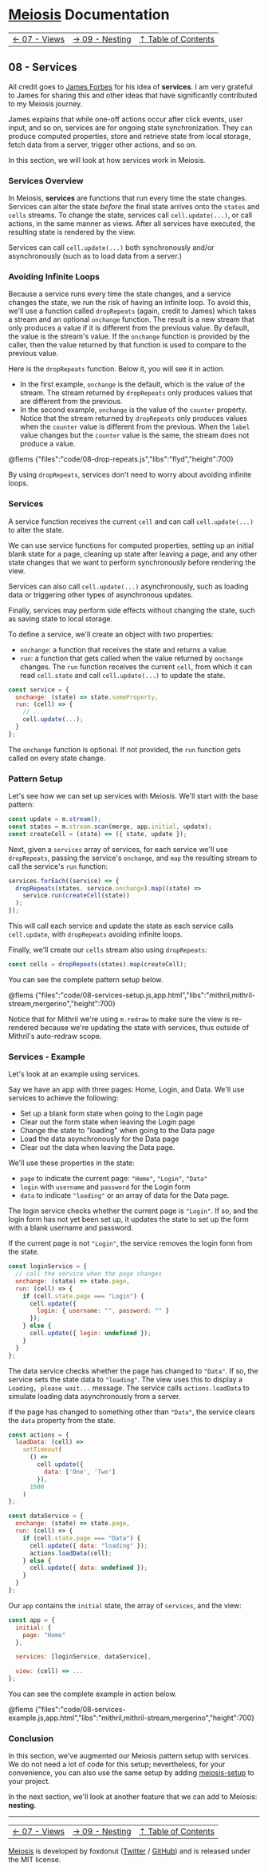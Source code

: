 # [Meiosis](https://meiosis.js.org) Documentation

| | | |
| ---- | ---- | ---- |
| [&larr; 07 - Views](07-views.html) | [&rarr; 09 - Nesting](09-nesting.html) | [&#8673; Table of Contents](toc.html) |

## 08 - Services

All credit goes to [James Forbes](https://james-forbes.com) for his idea of **services**. I am very
grateful to James for sharing this and other ideas that have significantly contributed to my Meiosis
journey.

James explains that while one-off actions occur after click events, user input, and so on, services
are for ongoing state synchronization. They can produce computed properties, store and retrieve
state from local storage, fetch data from a server, trigger other actions, and so on.

In this section, we will look at how services work in Meiosis.

### Services Overview

In Meiosis, **services** are functions that run every time the state changes. Services can alter the
state _before_ the final state arrives onto the `states` and `cells` streams. To change the state,
services call `cell.update(...)`, or call actions, in the same manner as views. After all services
have executed, the resulting state is rendered by the view.

Services can call `cell.update(...)` both synchronously and/or asynchronously (such as to load data
from a server.)

### Avoiding Infinite Loops

Because a service runs every time the state changes, and a service changes the state, we run the
risk of having an infinite loop. To avoid this, we'll use a function called `dropRepeats` (again,
credit to James) which takes a stream and an optional `onchange` function. The result is a new
stream that only produces a value if it is different from the previous value. By default, the value
is the stream's value. If the `onchange` function is provided by the caller, then the value returned
by that function is used to compare to the previous value.

Here is the `dropRepeats` function. Below it, you will see it in action.

- In the first example, `onchange` is the default, which is the value of the stream. The stream returned by `dropRepeats` only produces values that are different from the previous.
- In the second example, `onchange` is the value of the `counter` property. Notice that the stream
returned by `dropRepeats` only produces values when the `counter` value is different from the
previous. When the `label` value changes but the `counter` value is the same, the stream does not
produce a value.

@flems {"files":"code/08-drop-repeats.js","libs":"flyd","height":700}

By using `dropRepeats`, services don't need to worry about avoiding infinite loops.

### Services

A service function receives the current `cell` and can call `cell.update(...)` to alter the state.

We can use service functions for computed properties, setting up an initial blank state for a page,
cleaning up state after leaving a page, and any other state changes that we want to perform
synchronously before rendering the view.

Services can also call `cell.update(...)` asynchronously, such as loading data or triggering other
types of asynchronous updates.

Finally, services may perform side effects without changing the state, such as saving state to local
storage.

To define a service, we'll create an object with two properties:

- `onchange`: a function that receives the state and returns a value.
- `run`: a function that gets called when the value returned by `onchange` changes. The `run`
function receives the current `cell`, from which it can read `cell.state` and call
`cell.update(...)` to update the state.

```js
const service = {
  onchange: (state) => state.someProperty,
  run: (cell) => {
    // ...
    cell.update(...);
  }
};
```

The `onchange` function is optional. If not provided, the `run` function gets called on every state
change.

### Pattern Setup

Let's see how we can set up services with Meiosis. We'll start with the base pattern:

```js
const update = m.stream();
const states = m.stream.scan(merge, app.initial, update);
const createCell = (state) => ({ state, update });
```

Next, given a `services` array of services, for each service we'll use `dropRepeats`, passing the
service's `onchange`, and `map` the resulting stream to call the service's `run` function:

```js
services.forEach((service) => {
  dropRepeats(states, service.onchange).map((state) =>
    service.run(createCell(state))
  );
});
```

This will call each service and update the state as each service calls `cell.update`, with
`dropRepeats` avoiding infinite loops.

Finally, we'll create our `cells` stream also using `dropRepeats`:

```js
const cells = dropRepeats(states).map(createCell);
```

You can see the complete pattern setup below.

@flems {"files":"code/08-services-setup.js,app.html","libs":"mithril,mithril-stream,mergerino","height":700}

Notice that for Mithril we're using `m.redraw` to make sure the view is re-rendered because we're
updating the state with services, thus outside of Mithril's auto-redraw scope.

### Services - Example

Let's look at an example using services.

Say we have an app with three pages: Home, Login, and Data. We'll use services to achieve the
following:

- Set up a blank form state when going to the Login page
- Clear out the form state when leaving the Login page
- Change the state to "loading" when going to the Data page
- Load the data asynchronously for the Data page
- Clear out the data when leaving the Data page.

We'll use these properties in the state:

- `page` to indicate the current page: `"Home"`, `"Login"`, `"Data"`
- `login` with `username` and `password` for the Login form
- `data` to indicate `"loading"` or an array of data for the Data page.

The login service checks whether the current page is `"Login"`. If so, and the login form has not
yet been set up, it updates the state to set up the form with a blank username and password.

If the current page is not `"Login"`, the service removes the login form from the state.

```js
const loginService = {
  // call the service when the page changes
  onchange: (state) => state.page,
  run: (cell) => {
    if (cell.state.page === "Login") {
      cell.update({
        login: { username: "", password: "" }
      });
    } else {
      cell.update({ login: undefined });
    }
  }
};
```

The data service checks whether the page has changed to `"Data"`. If so, the service sets the state
data to `"loading"`. The view uses this to display a `Loading, please wait...` message. The service
calls `actions.loadData` to simulate loading data asynchronously from a server.

If the page has changed to something other than `"Data"`, the service clears the `data` property
from the state.

```js
const actions = {
  loadData: (cell) =>
    setTimeout(
      () =>
        cell.update({
          data: ['One', 'Two']
        }),
      1500
    )
};

const dataService = {
  onchange: (state) => state.page,
  run: (cell) => {
    if (cell.state.page === "Data") {
      cell.update({ data: "loading" });
      actions.loadData(cell);
    } else {
      cell.update({ data: undefined });
    }
  }
};
```

Our `app` contains the `initial` state, the array of `services`, and the view:

```js
const app = {
  initial: {
    page: "Home"
  },

  services: [loginService, dataService],

  view: (cell) => ...
};
```

You can see the complete example in action below.

@flems {"files":"code/08-services-example.js,app.html","libs":"mithril,mithril-stream,mergerino","height":700}

### Conclusion

In this section, we've augmented our Meiosis pattern setup with services. We do not need a lot of
code for this setup; nevertheless, for your convenience, you can also use the same setup by adding
[meiosis-setup](https://meiosis.js.org/setup) to your project.

In the next section, we'll look at another feature that we can add to Meiosis: **nesting**.

-----

| | | |
| ---- | ---- | ---- |
| [&larr; 07 - Views](07-views.html) | [&rarr; 09 - Nesting](09-nesting.html) | [&#8673; Table of Contents](toc.html) |

[Meiosis](https://meiosis.js.org) is developed by foxdonut ([Twitter](http://twitter.com/foxdonut00) /
[GitHub](https://github.com/foxdonut)) and is released under the MIT license.
